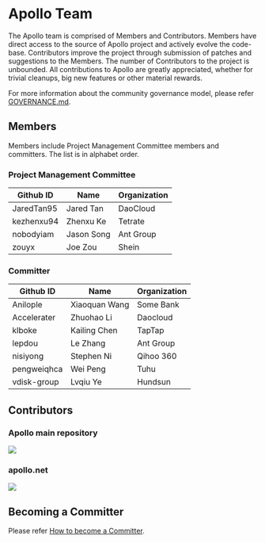 # Apollo Team

The Apollo team is comprised of Members and Contributors. Members have direct access to the source of Apollo project and actively evolve the code-base. Contributors improve the project through submission of patches and suggestions to the Members. The number of Contributors to the project is unbounded. All contributions to Apollo are greatly appreciated, whether for trivial cleanups, big new features or other material rewards.

For more information about the community governance model, please refer [GOVERNANCE.md](https://github.com/ctripcorp/apollo/blob/master/GOVERNANCE.md).

## Members

Members include Project Management Committee members and committers. The list is in alphabet order.

### Project Management Committee

| Github ID  | Name       | Organization |
| ---------- | ---------- | ------------ |
| JaredTan95 | Jared Tan  | DaoCloud     |
| kezhenxu94 | Zhenxu Ke  | Tetrate      |
| nobodyiam  | Jason Song | Ant Group    |
| zouyx      | Joe Zou    | Shein        |

### Committer
| Github ID   | Name          | Organization |
| ----------- | ------------- | ------------ |
| Anilople    | Xiaoquan Wang | Some Bank    |
| Accelerater | Zhuohao Li    | Daocloud     |
| klboke      | Kailing Chen  | TapTap       |
| lepdou      | Le Zhang      | Ant Group    |
| nisiyong    | Stephen Ni    | Qihoo 360    |
| pengweiqhca | Wei Peng      | Tuhu         |
| vdisk-group | Lvqiu Ye      | Hundsun      |

## Contributors

### Apollo main repository
<img src="https://opencollective.com/apollo/contributors.svg?width=880&button=false" />

### apollo.net
<img src="https://opencollective.com/apollonet/contributors.svg?width=880&button=false" />

## Becoming a Committer

Please refer [How to become a Committer](https://github.com/ctripcorp/apollo/blob/master/GOVERNANCE.md#how-to-become-a-committer).
